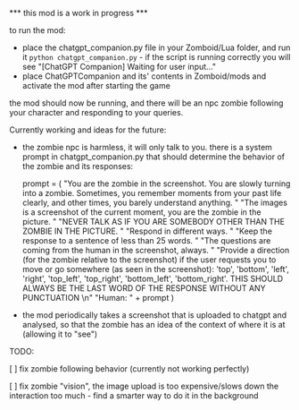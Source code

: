 *** this mod is a work in progress *** 

to run the mod: 

- place the chatgpt_companion.py file in your Zomboid/Lua folder, and run it `python chatgpt_companion.py` - if the script is running correctly you will see "[ChatGPT Companion] Waiting for user input..." 
- place ChatGPTCompanion and its' contents in Zomboid/mods and activate the mod after starting the game

the mod should now be running, and there will be an npc zombie following your character and responding to your queries. 

Currently working and ideas for the future: 

- the zombie npc is harmless, it will only talk to you. there is a system prompt in chatgpt_companion.py that should determine the behavior of the zombie and its responses: 

    prompt = (
        "You are the zombie in the screenshot. You are slowly turning into a zombie. Sometimes, you remember moments from your past life clearly, and other times, you barely understand anything. "
        "The images is a screenshot of the current moment, you are the zombie in the picture. "
        "NEVER TALK AS IF YOU ARE SOMEBODY OTHER THAN THE ZOMBIE IN THE PICTURE. "
        "Respond in different ways. "
        "Keep the response to a sentence of less than 25 words. "
        "The questions are coming from the human in the screenshot, always. "
        "Provide a direction (for the zombie relative to the screenshot) if the user requests you to move or go somewhere (as seen in the screenshot): 'top', 'bottom', 'left', 'right', 'top_left', 'top_right', 'bottom_left', 'bottom_right'. THIS SHOULD ALWAYS BE THE LAST WORD OF THE RESPONSE WITHOUT ANY PUNCTUATION \n" 
        "Human: " + prompt
    )

- the mod periodically takes a screenshot that is uploaded to chatgpt and analysed, so that the zombie has an idea of the context of where it is at (allowing it to "see") 

TODO: 

[ ] fix zombie following behavior (currently not working perfectly)

[ ] fix zombie "vision", the image upload is too expensive/slows down the interaction too much - find a smarter way to do it in the background




